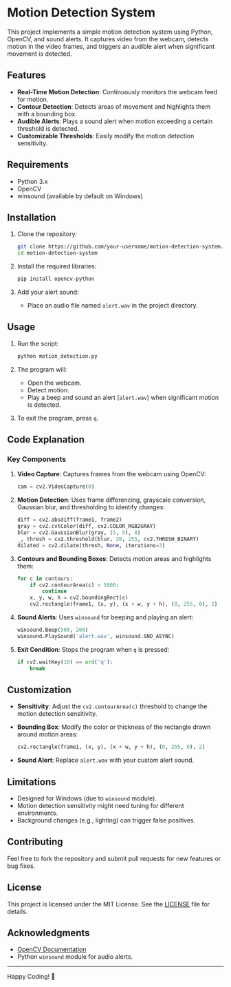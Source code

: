 # Motion Detection System

This project implements a simple motion detection system using Python, OpenCV, and sound alerts. It captures video from the webcam, detects motion in the video frames, and triggers an audible alert when significant movement is detected.

## Features

- **Real-Time Motion Detection**: Continuously monitors the webcam feed for motion.
- **Contour Detection**: Detects areas of movement and highlights them with a bounding box.
- **Audible Alerts**: Plays a sound alert when motion exceeding a certain threshold is detected.
- **Customizable Thresholds**: Easily modify the motion detection sensitivity.

## Requirements

- Python 3.x
- OpenCV
- winsound (available by default on Windows)

## Installation

1. Clone the repository:
   ```bash
   git clone https://github.com/your-username/motion-detection-system.git
   cd motion-detection-system
   ```

2. Install the required libraries:
   ```bash
   pip install opencv-python
   ```

3. Add your alert sound:
   - Place an audio file named `alert.wav` in the project directory.

## Usage

1. Run the script:
   ```bash
   python motion_detection.py
   ```

2. The program will:
   - Open the webcam.
   - Detect motion.
   - Play a beep and sound an alert (`alert.wav`) when significant motion is detected.

3. To exit the program, press `q`.

## Code Explanation

### Key Components

1. **Video Capture**: Captures frames from the webcam using OpenCV:
   ```python
   cam = cv2.VideoCapture(0)
   ```

2. **Motion Detection**: Uses frame differencing, grayscale conversion, Gaussian blur, and thresholding to identify changes:
   ```python
   diff = cv2.absdiff(frame1, frame2)
   gray = cv2.cvtColor(diff, cv2.COLOR_RGB2GRAY)
   blur = cv2.GaussianBlur(gray, (5, 5), 0)
   _, thresh = cv2.threshold(blur, 20, 255, cv2.THRESH_BINARY)
   dilated = cv2.dilate(thresh, None, iterations=3)
   ```

3. **Contours and Bounding Boxes**: Detects motion areas and highlights them:
   ```python
   for c in contours:
       if cv2.contourArea(c) < 5000:
           continue
       x, y, w, h = cv2.boundingRect(c)
       cv2.rectangle(frame1, (x, y), (x + w, y + h), (0, 255, 0), 2)
   ```

4. **Sound Alerts**: Uses `winsound` for beeping and playing an alert:
   ```python
   winsound.Beep(500, 200)
   winsound.PlaySound('alert.wav', winsound.SND_ASYNC)
   ```

5. **Exit Condition**: Stops the program when `q` is pressed:
   ```python
   if cv2.waitKey(10) == ord('q'):
       break
   ```

## Customization

- **Sensitivity**:
  Adjust the `cv2.contourArea(c)` threshold to change the motion detection sensitivity.

- **Bounding Box**:
  Modify the color or thickness of the rectangle drawn around motion areas:
  ```python
  cv2.rectangle(frame1, (x, y), (x + w, y + h), (0, 255, 0), 2)
  ```

- **Sound Alert**:
  Replace `alert.wav` with your custom alert sound.

## Limitations

- Designed for Windows (due to `winsound` module).
- Motion detection sensitivity might need tuning for different environments.
- Background changes (e.g., lighting) can trigger false positives.

## Contributing

Feel free to fork the repository and submit pull requests for new features or bug fixes.

## License

This project is licensed under the MIT License. See the [LICENSE](LICENSE) file for details.

## Acknowledgments

- [OpenCV Documentation](https://docs.opencv.org/)
- Python `winsound` module for audio alerts.

---

Happy Coding! 🎉

